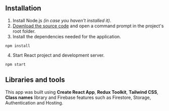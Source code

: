 






## Installation

1. Install Node.js *(in case you haven't installed it)*.
2. [Download the source code](https://github.com/IhorAntiukhov/blog-hub-app.git) and open a command prompt in the project's root folder.
3. Install the dependencies needed for the application.

```
npm install
```
4. Start React project and development server.

```
npm start
```

## Libraries and tools

This app was built using **Create React App**, **Redux Toolkit**, **Tailwind CSS**, **Class names** library and Firebase features such as Firestore, Storage, Authentication and Hosting.
